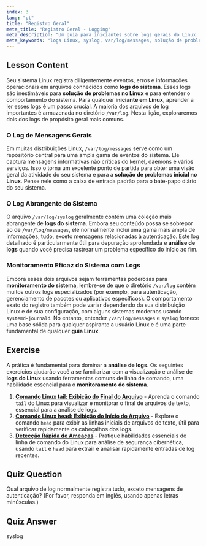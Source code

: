 ```yaml
---
index: 3
lang: "pt"
title: "Registro Geral"
meta_title: "Registro Geral - Logging"
meta_description: "Um guia para iniciantes sobre logs gerais do Linux. Aprenda sobre /var/log/messages e syslog para monitoramento eficaz do sistema, análise de logs e solução de problemas no Linux."
meta_keywords: "logs Linux, syslog, var/log/messages, solução de problemas Linux, logs do sistema, análise de logs, monitoramento do sistema, guia Linux, iniciante Linux, /var/log"
---
```


## Lesson Content

Seu sistema Linux registra diligentemente eventos, erros e informações operacionais em arquivos conhecidos como **logs do sistema**. Esses logs são inestimáveis para **solução de problemas no Linux** e para entender o comportamento do sistema. Para qualquer **iniciante em Linux**, aprender a ler esses logs é um passo crucial. A maioria dos arquivos de log importantes é armazenada no diretório `/var/log`. Nesta lição, exploraremos dois dos logs de propósito geral mais comuns.

### O Log de Mensagens Gerais

Em muitas distribuições Linux, `/var/log/messages` serve como um repositório central para uma ampla gama de eventos do sistema. Ele captura mensagens informativas não críticas do kernel, daemons e vários serviços. Isso o torna um excelente ponto de partida para obter uma visão geral da atividade do seu sistema e para a **solução de problemas inicial no Linux**. Pense nele como a caixa de entrada padrão para o bate-papo diário do seu sistema.

### O Log Abrangente do Sistema

O arquivo `/var/log/syslog` geralmente contém uma coleção mais abrangente de **logs do sistema**. Embora seu conteúdo possa se sobrepor ao de `/var/log/messages`, ele normalmente inclui uma gama mais ampla de informações, tudo, exceto mensagens relacionadas à autenticação. Este log detalhado é particularmente útil para depuração aprofundada e **análise de logs** quando você precisa rastrear um problema específico do início ao fim.

### Monitoramento Eficaz do Sistema com Logs

Embora esses dois arquivos sejam ferramentas poderosas para **monitoramento do sistema**, lembre-se de que o diretório `/var/log` contém muitos outros logs especializados (por exemplo, para autenticação, gerenciamento de pacotes ou aplicativos específicos). O comportamento exato do registro também pode variar dependendo da sua distribuição Linux e de sua configuração, com alguns sistemas modernos usando `systemd-journald`. No entanto, entender `/var/log/messages` e `syslog` fornece uma base sólida para qualquer aspirante a usuário Linux e é uma parte fundamental de qualquer **guia Linux**.

## Exercise

A prática é fundamental para dominar a **análise de logs**. Os seguintes exercícios ajudarão você a se familiarizar com a visualização e análise de **logs do Linux** usando ferramentas comuns de linha de comando, uma habilidade essencial para o **monitoramento do sistema**.

1. **[Comando Linux tail: Exibição do Final do Arquivo](https://labex.io/pt/labs/linux-linux-tail-command-file-end-display-214303)** - Aprenda o comando `tail` do Linux para visualizar e monitorar o final de arquivos de texto, essencial para a análise de logs.
2. **[Comando Linux head: Exibição do Início do Arquivo](https://labex.io/pt/labs/linux-linux-head-command-file-beginning-display-214302)** - Explore o comando `head` para exibir as linhas iniciais de arquivos de texto, útil para verificar rapidamente os cabeçalhos dos logs.
3. **[Detecção Rápida de Ameaças](https://labex.io/pt/labs/linux-rapid-threat-detection-387930)** - Pratique habilidades essenciais de linha de comando do Linux para análise de segurança cibernética, usando `tail` e `head` para extrair e analisar rapidamente entradas de log recentes.

## Quiz Question

Qual arquivo de log normalmente registra tudo, exceto mensagens de autenticação? (Por favor, responda em inglês, usando apenas letras minúsculas.)

## Quiz Answer

syslog
